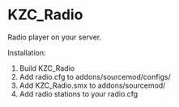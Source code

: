 # KZC_Radio

Radio player on your server.

Installation:

1. Build KZC_Radio
2. Add radio.cfg to addons/sourcemod/configs/
3. Add KZC_Radio.smx to addons/sourcemod/
4. Add radio stations to your radio.cfg
